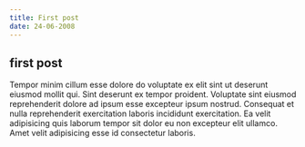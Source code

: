 ```yaml
---
title: First post
date: 24-06-2008
---
```

## first post

Tempor minim cillum esse dolore do voluptate ex elit sint ut deserunt eiusmod mollit qui. Sint deserunt ex tempor proident. Voluptate sint eiusmod reprehenderit dolore ad ipsum esse excepteur ipsum nostrud. Consequat et nulla reprehenderit exercitation laboris incididunt exercitation. Ea velit adipisicing quis laborum tempor sit dolor eu non excepteur elit ullamco. Amet velit adipisicing esse id consectetur laboris.
